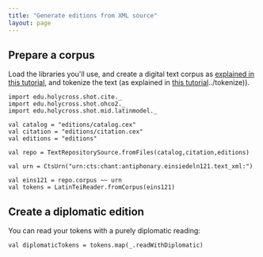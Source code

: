```yaml
---
title: "Generate editions from XML source"
layout: page
---
```



## Prepare a corpus

Load the libraries you'll use, and create a digital text corpus as [explained in this tutorial](../corpus), and tokenize the text (as explained in [this tutorial]()../tokenize)).

```tut:silent
import edu.holycross.shot.cite._
import edu.holycross.shot.ohco2._
import edu.holycross.shot.mid.latinmodel._

val catalog = "editions/catalog.cex"
val citation = "editions/citation.cex"
val editions = "editions"

val repo = TextRepositorySource.fromFiles(catalog,citation,editions)

val urn = CtsUrn("urn:cts:chant:antiphonary.einsiedeln121.text_xml:")

val eins121 = repo.corpus ~~ urn
val tokens = LatinTeiReader.fromCorpus(eins121)
```

## Create a diplomatic edition

You can read your tokens with a purely diplomatic reading:

```tut:silent
val diplomaticTokens = tokens.map(_.readWithDiplomatic)
```
